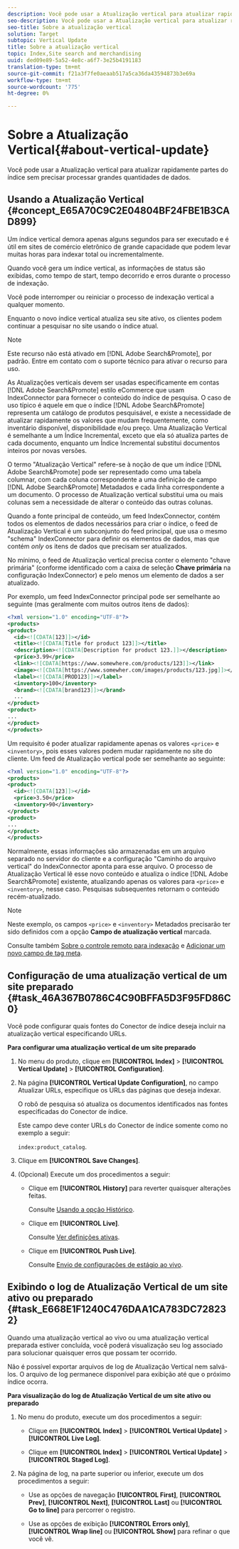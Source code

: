 ```yaml
---
description: Você pode usar a Atualização vertical para atualizar rapidamente partes do índice sem precisar processar grandes quantidades de dados.
seo-description: Você pode usar a Atualização vertical para atualizar rapidamente partes do índice sem precisar processar grandes quantidades de dados.
seo-title: Sobre a atualização vertical
solution: Target
subtopic: Vertical Update
title: Sobre a atualização vertical
topic: Index,Site search and merchandising
uuid: ded09e89-5a52-4e8c-a6f7-3e25b4191183
translation-type: tm+mt
source-git-commit: f21a3f7fe0aeaab517a5ca36da43594873b3e69a
workflow-type: tm+mt
source-wordcount: '775'
ht-degree: 0%

---
```



# Sobre a Atualização Vertical{#about-vertical-update}

Você pode usar a Atualização vertical para atualizar rapidamente partes do índice sem precisar processar grandes quantidades de dados.

## Usando a Atualização Vertical {#concept_E65A70C9C2E04804BF24FBE1B3CAD899}

Um índice vertical demora apenas alguns segundos para ser executado e é útil em sites de comércio eletrônico de grande capacidade que podem levar muitas horas para indexar total ou incrementalmente.

Quando você gera um índice vertical, as informações de status são exibidas, como tempo de start, tempo decorrido e erros durante o processo de indexação.

Você pode interromper ou reiniciar o processo de indexação vertical a qualquer momento.

Enquanto o novo índice vertical atualiza seu site ativo, os clientes podem continuar a pesquisar no site usando o índice atual.

>[!NOTE]
>
>Este recurso não está ativado em [!DNL Adobe Search&Promote], por padrão. Entre em contato com o suporte técnico para ativar o recurso para uso.

As Atualizações verticais devem ser usadas especificamente em contas [!DNL Adobe Search&Promote] estilo eCommerce que usam IndexConnector para fornecer o conteúdo do índice de pesquisa. O caso de uso típico é aquele em que o índice [!DNL Adobe Search&Promote] representa um catálogo de produtos pesquisável, e existe a necessidade de atualizar rapidamente os valores que mudam frequentemente, como inventário disponível, disponibilidade e/ou preço. Uma Atualização Vertical é semelhante a um Índice Incremental, exceto que ela só atualiza partes de cada documento, enquanto um Índice Incremental substitui documentos inteiros por novas versões.

O termo &quot;Atualização Vertical&quot; refere-se à noção de que um índice [!DNL Adobe Search&Promote] pode ser representado como uma tabela columnar, com cada coluna correspondente a uma definição de campo [!DNL Adobe Search&Promote] Metadados e cada linha correspondente a um documento. O processo de Atualização vertical substitui uma ou mais colunas sem a necessidade de alterar o conteúdo das outras colunas.

Quando a fonte principal de conteúdo, um feed IndexConnector, contém todos os elementos de dados necessários para criar o índice, o feed de Atualização Vertical é um subconjunto do feed principal, que usa o mesmo &quot;schema&quot; IndexConnector para definir os elementos de dados, mas que contém *only* os itens de dados que precisam ser atualizados.

No mínimo, o feed de Atualização vertical precisa conter o elemento &quot;chave primária&quot; (conforme identificado com a caixa de seleção **Chave primária** na configuração IndexConnector) e pelo menos um elemento de dados a ser atualizado.

Por exemplo, um feed IndexConnector principal pode ser semelhante ao seguinte (mas geralmente com muitos outros itens de dados):

```xml
<?xml version="1.0" encoding="UTF-8"?>
<products>
<product>
  <id><![CDATA[123]]></id>
  <title><![CDATA[Title for product 123]]></title>
  <description><![CDATA[Description for product 123.]]></description>
  <price>3.99</price>
  <link><![CDATA[https://www.somewhere.com/products/123]]></link>
  <image><![CDATA[https://www.somewher.com/images/products/123.jpg]]></image>
  <label><![CDATA[PROD123]]></label>
  <inventory>100</inventory>
  <brand><![CDATA[brand123]]></brand>
  ...
</product>
<product>
...
</product>
</products>
```

Um requisito é poder atualizar rapidamente apenas os valores `<price>` e `<inventory>`, pois esses valores podem mudar rapidamente no site do cliente. Um feed de Atualização vertical pode ser semelhante ao seguinte:

```xml
<?xml version="1.0" encoding="UTF-8"?>
<products>
<product>
  <id><![CDATA[123]]></id>
  <price>3.50</price>
  <inventory>90</inventory>
</product>
<product>
...
</product>
</products>
```

Normalmente, essas informações são armazenadas em um arquivo separado no servidor do cliente e a configuração &quot;Caminho do arquivo vertical&quot; do IndexConnector aponta para esse arquivo. O processo de Atualização Vertical lê esse novo conteúdo e atualiza o índice [!DNL Adobe Search&Promote] existente, atualizando apenas os valores para `<price>` e `<inventory>`, nesse caso. Pesquisas subsequentes retornam o conteúdo recém-atualizado.

>[!NOTE]
Neste exemplo, os campos `<price>` e `<inventory>` Metadados precisarão ter sido definidos com a opção **Campo de atualização vertical** marcada.

Consulte também [Sobre o controle remoto para indexação](../c-about-index-menu/c-about-remote-control-for-indexing.md#concept_C79B322190E84106A434E5C6D4A4118F) e [Adicionar um novo campo de tag meta](../c-about-settings-menu/c-about-metadata-menu.md#task_6DF188C0FC7F4831A4444CA9AFA615E5).

## Configuração de uma atualização vertical de um site preparado {#task_46A367B0786C4C90BFFA5D3F95FD86C0}

Você pode configurar quais fontes do Conector de índice deseja incluir na atualização vertical especificando URLs.

**Para configurar uma atualização vertical de um site preparado**

1. No menu do produto, clique em **[!UICONTROL Index]** > **[!UICONTROL Vertical Update]** > **[!UICONTROL Configuration]**.
1. Na página **[!UICONTROL Vertical Update Configuration]**, no campo Atualizar URLs, especifique os URLs das páginas que deseja indexar.

   O robô de pesquisa só atualiza os documentos identificados nas fontes especificadas do Conector de índice.

   Este campo deve conter URLs do Conector de índice somente como no exemplo a seguir:

   `index:product_catalog`.
1. Clique em **[!UICONTROL Save Changes]**.
1. (Opcional) Execute um dos procedimentos a seguir:

   * Clique em **[!UICONTROL History]** para reverter quaisquer alterações feitas.

      Consulte [Usando a opção Histórico](../t-using-the-history-option.md#task_70DD3F87A67242BBBD2CB27156F43002).

   * Clique em **[!UICONTROL Live]**.

      Consulte [Ver definições ativas](../c-about-staging.md#task_401A0EBDB5DB4D4CA933CBA7BECDC10F).

   * Clique em **[!UICONTROL Push Live]**.

      Consulte [Envio de configurações de estágio ao vivo](../c-about-staging.md#task_44306783B4C0408AAA58B471DAF2D9A4).

## Exibindo o log de Atualização Vertical de um site ativo ou preparado {#task_E668E1F1240C476DAA1CA783DC728232}

Quando uma atualização vertical ao vivo ou uma atualização vertical preparada estiver concluída, você poderá visualização seu log associado para solucionar quaisquer erros que possam ter ocorrido.

Não é possível exportar arquivos de log de Atualização Vertical nem salvá-los. O arquivo de log permanece disponível para exibição até que o próximo índice ocorra.

**Para visualização do log de Atualização Vertical de um site ativo ou preparado**

1. No menu do produto, execute um dos procedimentos a seguir:

   * Clique em **[!UICONTROL Index]** > **[!UICONTROL Vertical Update]** > **[!UICONTROL Live Log]**.

   * Clique em **[!UICONTROL Index]** > **[!UICONTROL Vertical Update]** > **[!UICONTROL Staged Log]**.

1. Na página de log, na parte superior ou inferior, execute um dos procedimentos a seguir:

   * Use as opções de navegação **[!UICONTROL First]**, **[!UICONTROL Prev]**, **[!UICONTROL Next]**, **[!UICONTROL Last]** ou **[!UICONTROL Go to line]** para percorrer o registro.

   * Use as opções de exibição **[!UICONTROL Errors only]**, **[!UICONTROL Wrap line]** ou **[!UICONTROL Show]** para refinar o que você vê.

